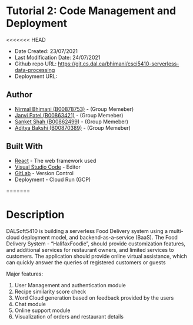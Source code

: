 # Tutorial 2: Code Management and Deployment

<<<<<<< HEAD

* Date Created: 23/07/2021
* Last Modification Date: 24/07/2021
* Github repo URL: https://git.cs.dal.ca/bhimani/csci5410-serverless-data-processing
* Deployment URL:


## Author

* [Nirmal Bhimani (B00878753)](nr405015@dal.ca) - (Group Memeber)
* [Janvi Patel (B00863421)](jn410076@dal.ca) - (Group Memeber)
* [Sanket Shah (B00862499)](sn488207@dal.ca) - (Group Memeber)
* [Aditya Bakshi (B00870389)](aditya.bakshi@dal.ca) - (Group Memeber)


## Built With

* [React](https://reactjs.org/) - The web framework used
* [Visual Studio Code](https://code.visualstudio.com/) - Editor
* [GitLab](https://git.cs.dal.ca) - Version Control
* Deployment - Cloud Run (GCP)

=======
# Description
DALSoft5410 is building a serverless Food Delivery system using a multi-cloud deployment model, and backend-as-a-service (BaaS). The Food Delivery System - “HalifaxFoodie”, should provide customization features, and additional services for restaurant owners, and limited services to customers. The application should provide online virtual assistance, which can quickly answer the queries of registered customers or guests

Major features:
1. User Management and authentication module
2. Recipe similarity score check
3. Word Cloud generation based on feedback provided by the users
4. Chat module
5. Online support module
6. Visualization of orders and restaurant details

